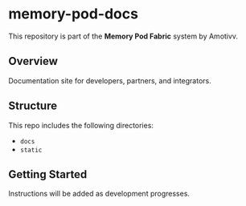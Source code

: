 # memory-pod-docs

This repository is part of the **Memory Pod Fabric** system by Amotivv.

## Overview

Documentation site for developers, partners, and integrators.

## Structure

This repo includes the following directories:

- `docs`
- `static`

## Getting Started

Instructions will be added as development progresses.
